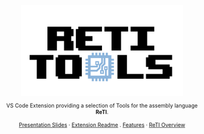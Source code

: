 <p align="center">
</p>

<div align="center">
  <a href="https://github.com/mlt279/vscode-reti">
    <img src="./documentation/img/logo_placeholder.png" alt="Logo" height="240px">
  </a>
  <p align="center">
    VS Code Extension providing a selection of Tools for the assembly language <strong>ReTI</strong>.
    <br />
    <br />
    <a href="./presentation/presentation.pptx">Presentation Slides</a>
    ·
    <a href="./documentation/Home.md">Extension Readme</a>
    .
    <a href="./documentation/Features.md">Features</a>
    ·
    <a href="./documentation/ReTI-Architecture.md">ReTI Overview</a>
  </p>
</div>
